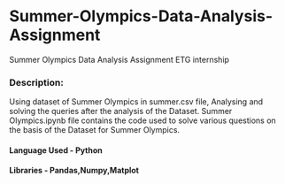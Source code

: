 # Summer-Olympics-Data-Analysis-Assignment
Summer Olympics Data Analysis Assignment ETG internship
### Description:
Using dataset of Summer Olympics in summer.csv file, Analysing and solving the queries after the analysis of the Dataset.
Summer Olympics.ipynb file contains the code used to solve various questions on the basis of the Dataset for Summer Olympics.

#### Language Used - Python
#### Libraries - Pandas,Numpy,Matplot
